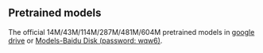 ## Pretrained models

The official 14M/43M/114M/287M/481M/604M pretrained models in 
[google drive](https://drive.google.com/drive/folders/1CQjyBryZ4F20Rutj7coF8HWFcedApUn2) or 
[Models-Baidu Disk (password: wqw6)](https://pan.baidu.com/s/1TqQNm2s14oEdyNPimw3T9g).


